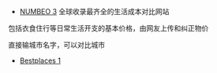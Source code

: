 


- [NUMBEO 3](https://www.numbeo.com/cost-of-living/comparison.jsp) 全球收录最齐全的生活成本对比网站

包括衣食住行等日常生活开支的基本价格，由网友上传和纠正物价

直接输城市名字，可以对比城市


- [Bestplaces 1](https://www.bestplaces.net/cost-of-living/)
